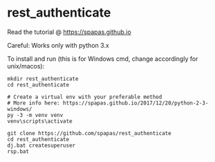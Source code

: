 # rest_authenticate

Read the tutorial @ https://spapas.github.io

Careful: Works only with python 3.x

To install and run (this is for Windows cmd, change accordingly for unix/macos):

```
mkdir rest_authenticate
cd rest_authenticate

# Create a virtual env with your preferable method
# More info here: https://spapas.github.io/2017/12/20/python-2-3-windows/
py -3 -m venv venv
venv\scripts\activate

git clone https://github.com/spapas/rest_authenticate
cd rest_authenticate
dj.bat createsuperuser
rsp.bat

```
